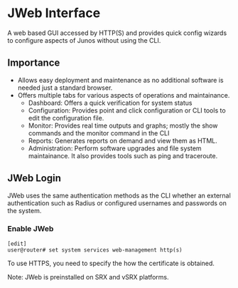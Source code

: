 # JWeb Interface

A web based GUI accessed by HTTP(S) and provides quick config wizards to configure aspects of Junos without using the CLI.

## Importance

- Allows easy deployment and maintenance as no additional software is needed just a standard browser.
- Offers multiple tabs for various aspects of operations and maintainance.
    - Dashboard: Offers a quick verification for system status
    - Configuration: Provides point and click configuration or CLI tools to edit the configuration file.
    - Monitor: Provides real time outputs and graphs; mostly the show commands and the monitor command in the CLI
    - Reports: Generates reports on demand and view them as HTML.
    - Administration: Perform software upgrades and file system maintainance. It also provides tools such as ping and traceroute.

## JWeb Login

JWeb uses the same authentication methods as the CLI whether an external authentication such as Radius or configured usernames and passwords on the system.

### Enable JWeb

```text
[edit]
user@router# set system services web-management http(s)
```
To use HTTPS, you need to specify the how the certificate is obtained.

Note: JWeb is preinstalled on SRX and vSRX platforms.
